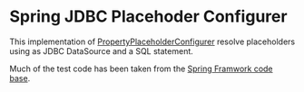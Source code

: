 Spring JDBC Placehoder Configurer
=================================

This implementation of [PropertyPlaceholderConfigurer](http://docs.spring.io/spring/docs/3.2.x/javadoc-api/org/springframework/beans/factory/config/PropertyPlaceholderConfigurer.html) resolve placeholders using as JDBC DataSource and a SQL statement.

Much of the test code has been taken from the [Spring Framwork code base](https://github.com/spring-projects/spring-framework/).
